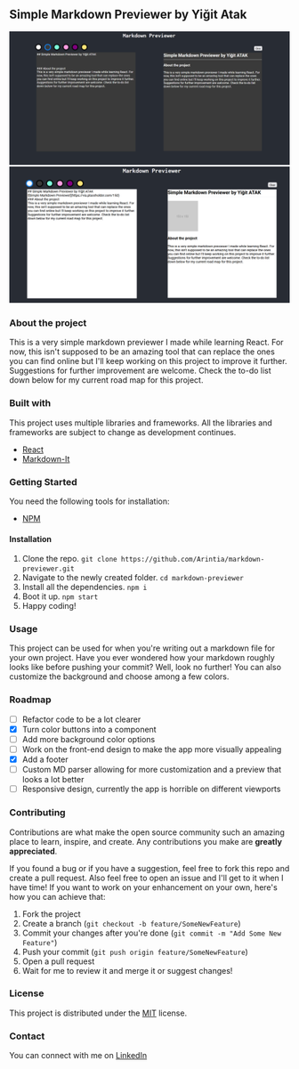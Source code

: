 ## Simple Markdown Previewer by Yiğit Atak
![Simple Markdown Previewer](./src/assets/img/1.PNG)
![Simple Markdown Previewer](./src/assets/img/2.PNG)

### About the project
This is a very simple markdown previewer I made while learning React. For now, this isn't supposed to be an amazing tool that can replace the ones you can find online but I'll keep working on this project to improve it further. Suggestions for further improvement are welcome. Check the to-do list down below for my current road map for this project.

### Built with
This project uses multiple libraries and frameworks. All the libraries and frameworks are subject to change as development continues.
- [React](https://tr.reactjs.org/)
- [Markdown-It](https://github.com/markdown-it/markdown-it)

### Getting Started
You need the following tools for installation:
- [NPM](https://www.npmjs.com/)

#### Installation
1. Clone the repo.
`git clone https://github.com/Arintia/markdown-previewer.git`
2. Navigate to the newly created folder.
`cd markdown-previewer`
3. Install all the dependencies.
`npm i`
4. Boot it up.
`npm start`
5. Happy coding!

### Usage
This project can be used for when you're writing out a markdown file for your own project. Have you ever wondered how your markdown roughly looks like before pushing your commit? Well, look no further! You can also customize the background and choose among a few colors. 

### Roadmap
- [ ] Refactor code to be a lot clearer
- [X] Turn color buttons into a component
- [ ] Add more background color options
- [ ] Work on the front-end design to make the app more visually appealing
- [X] Add a footer
- [ ] Custom MD parser allowing for more customization and a preview that looks a lot better
- [ ] Responsive design, currently the app is horrible on different viewports

### Contributing
Contributions are what make the open source community such an amazing place to learn, inspire, and create. Any contributions you make are **greatly appreciated**.

If you found a bug or if you have a suggestion, feel free to fork this repo and create a pull request. Also feel free to open an issue and I'll get to it when I have time! If you want to work on your enhancement on your own, here's how you can achieve that:

1. Fork the project
2. Create a branch (`git checkout -b feature/SomeNewFeature`)
3. Commit your changes after you're done (`git commit -m "Add Some New Feature"`)
4. Push your commit (`git push origin feature/SomeNewFeature`)
5. Open a pull request
6. Wait for me to review it and merge it or suggest changes!

### License
This project is distributed under the [MIT](https://choosealicense.com/licenses/mit/) license. 

### Contact
You can connect with me on [LinkedIn](https://www.linkedin.com/in/yigitatak/)